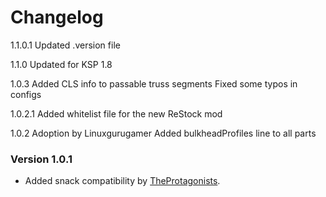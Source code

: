 # Changelog

1.1.0.1
	Updated .version file

1.1.0
	Updated for KSP 1.8

1.0.3
	Added CLS info to passable truss segments
	Fixed some typos in configs

1.0.2.1
    Added whitelist file for the new ReStock mod
    
1.0.2
	Adoption by Linuxgurugamer
	Added bulkheadProfiles line to all parts

### Version 1.0.1
- Added snack compatibility by [TheProtagonists](https://forum.kerbalspaceprogram.com/index.php?/profile/180710-theprotagonists/).
